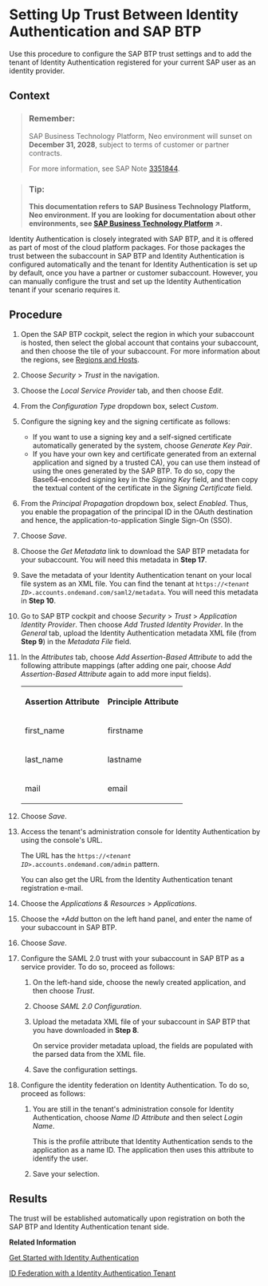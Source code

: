 <!-- loio0df6abc18397483dbb34b87dcc0622c7 -->

# Setting Up Trust Between Identity Authentication and SAP BTP

Use this procedure to configure the SAP BTP trust settings and to add the tenant of Identity Authentication registered for your current SAP user as an identity provider.



## Context

> ### Remember:  
> SAP Business Technology Platform, Neo environment will sunset on **December 31, 2028**, subject to terms of customer or partner contracts.
> 
> For more information, see SAP Note [3351844](https://me.sap.com/notes/3351844).

> ### Tip:  
> **This documentation refers to SAP Business Technology Platform, Neo environment. If you are looking for documentation about other environments, see [SAP Business Technology Platform](https://help.sap.com/viewer/65de2977205c403bbc107264b8eccf4b/Cloud/en-US/6a2c1ab5a31b4ed9a2ce17a5329e1dd8.html "SAP Business Technology Platform (SAP BTP) is an integrated offering comprised of four technology portfolios: database and data management, application development and integration, analytics, and intelligent technologies. The platform offers users the ability to turn data into business value, compose end-to-end business processes, and build and extend SAP applications quickly.") :arrow_upper_right:.**

Identity Authentication is closely integrated with SAP BTP, and it is offered as part of most of the cloud platform packages. For those packages the trust between the subaccount in SAP BTP and Identity Authentication is configured automatically and the tenant for Identity Authentication is set up by default, once you have a partner or customer subaccount. However, you can manually configure the trust and set up the Identity Authentication tenant if your scenario requires it.



## Procedure

1.  Open the SAP BTP cockpit, select the region in which your subaccount is hosted, then select the global account that contains your subaccount, and then choose the tile of your subaccount. For more information about the regions, see [Regions and Hosts](https://help.sap.com/viewer/65de2977205c403bbc107264b8eccf4b/Cloud/en-US/350356d1dc314d3199dca15bd2ab9b0e.html).

2.  Choose *Security* \> *Trust* in the navigation.

3.  Choose the *Local Service Provider* tab, and then choose *Edit*.

4.  From the *Configuration Type* dropdown box, select *Custom*.

5.  Configure the signing key and the signing certificate as follows:

    -   If you want to use a signing key and a self-signed certificate automatically generated by the system, choose *Generate Key Pair*.
    -   If you have your own key and certificate generated from an external application and signed by a trusted CA\), you can use them instead of using the ones generated by the SAP BTP. To do so, copy the Base64-encoded signing key in the *Signing Key* field, and then copy the textual content of the certificate in the *Signing Certificate* field.

6.  From the *Principal Propagation* dropdown box, select *Enabled*. Thus, you enable the propagation of the principal ID in the OAuth destination and hence, the application-to-application Single Sign-On \(SSO\).

7.  Choose *Save*.

8.  Choose the *Get Metadata* link to download the SAP BTP metadata for your subaccount. You will need this metadata in **Step 17**.

9.  Save the metadata of your Identity Authentication tenant on your local file system as an XML file. You can find the tenant at <code>https://<i class="varname">&lt;tenant ID&gt;</i>.accounts.ondemand.com/saml2/metadata</code>. You will need this metadata in **Step 10**.

10. Go to SAP BTP cockpit and choose *Security* \> *Trust* \> *Application Identity Provider*. Then choose *Add Trusted Identity Provider*. In the *General* tab, upload the Identity Authentication metadata XML file \(from **Step 9**\) in the *Metadata File* field.

11. In the *Attributes* tab, choose *Add Assertion-Based Attribute* to add the following attribute mappings \(after adding one pair, choose *Add Assertion-Based Attribute* again to add more input fields\).


    <table>
    <tr>
    <th valign="top">

    Assertion Attribute


    
    </th>
    <th valign="top">

    Principle Attribute


    
    </th>
    </tr>
    <tr>
    <td valign="top">
    
    first\_name


    
    </td>
    <td valign="top">
    
    firstname


    
    </td>
    </tr>
    <tr>
    <td valign="top">
    
    last\_name


    
    </td>
    <td valign="top">
    
    lastname


    
    </td>
    </tr>
    <tr>
    <td valign="top">
    
    mail


    
    </td>
    <td valign="top">
    
    email


    
    </td>
    </tr>
    </table>
    
12. Choose *Save*.

13. Access the tenant's administration console for Identity Authentication by using the console's URL.

    The URL has the <code>https://<i class="varname">&lt;tenant ID&gt;</i>.accounts.ondemand.com/admin</code> pattern.

    You can also get the URL from the Identity Authentication tenant registration e-mail.

14. Choose the *Applications & Resources* \> *Applications*.

15. Choose the *\+Add* button on the left hand panel, and enter the name of your subaccount in SAP BTP.

16. Choose *Save*.

17. Configure the SAML 2.0 trust with your subaccount in SAP BTP as a service provider. To do so, proceed as follows:

    1.  On the left-hand side, choose the newly created application, and then choose *Trust*.

    2.  Choose *SAML 2.0 Configuration*.

    3.  Upload the metadata XML file of your subaccount in SAP BTP that you have downloaded in **Step 8**.

        On service provider metadata upload, the fields are populated with the parsed data from the XML file.

    4.  Save the configuration settings.


18. Configure the identity federation on Identity Authentication. To do so, proceed as follows:

    1.  You are still in the tenant's administration console for Identity Authentication, choose *Name ID Attribute* and then select *Login Name*.

        This is the profile attribute that Identity Authentication sends to the application as a name ID. The application then uses this attribute to identify the user.

    2.  Save your selection.





## Results

The trust will be established automatically upon registration on both the SAP BTP and Identity Authentication tenant side.

**Related Information**  


[Get Started with Identity Authentication](https://help.sap.com/viewer/6d6d63354d1242d185ab4830fc04feb1/Cloud/en-US/31af7da133874e199a7df1d42905241b.html)

[ID Federation with a Identity Authentication Tenant](https://help.sap.com/viewer/65de2977205c403bbc107264b8eccf4b/Cloud/en-US/d3df5b457d0c43fca117da0dc14e2f0d.html)

